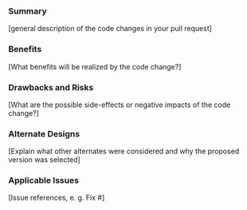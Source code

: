 ### Summary

[general description of the code changes in your pull request]

### Benefits

[What benefits will be realized by the code change?]

### Drawbacks and Risks

[What are the possible side-effects or negative impacts of the code change?]

### Alternate Designs

[Explain what other alternates were considered and why the proposed version was selected]

### Applicable Issues

[Issue references, e. g. Fix #<issue-id>]

